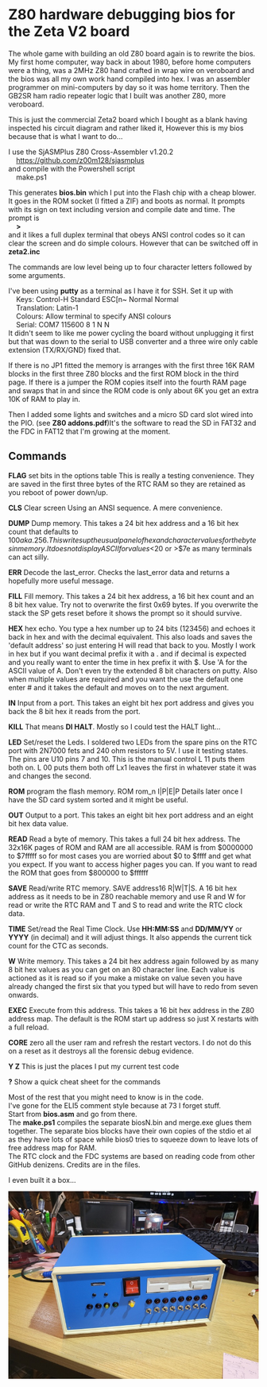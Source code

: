 ﻿# Z80 hardware debugging bios for the Zeta V2 board

The whole game with building an old Z80 board again is to rewrite the bios.
My first home computer, way back in about 1980, before home computers were a
thing, was a 2MHz Z80 hand crafted in wrap wire on veroboard and the bios was
all my own work hand compiled into hex. I was an assembler programmer on
mini-computers by day so it was home territory. Then the GB2SR ham radio
repeater logic that I built was another Z80, more veroboard.

This is just the commercial Zeta2 board which I bought as a blank having
inspected his circuit diagram and rather liked it, However this is my bios
because that is what I want to do...

I use the SjASMPlus Z80 Cross-Assembler v1.20.2  
&nbsp;&nbsp;&nbsp;&nbsp;https://github.com/z00m128/sjasmplus  
and compile with the Powershell script  
&nbsp;&nbsp;&nbsp;&nbsp;make.ps1

This generates **bios.bin** which I put into the Flash chip with a cheap blower.
It goes in the ROM socket (I fitted a ZIF) and boots as normal.
It prompts with its sign on text including version and compile date and time.
The prompt is  
&nbsp;&nbsp;&nbsp;&nbsp;**\>**  
and it likes a full duplex terminal that obeys ANSI control codes so it can
clear the screen and do simple colours. However that can be switched off in
**zeta2.inc**

The commands are low level being up to four character letters followed by some
arguments.

I've been using **putty** as a terminal as I have it for SSH. Set it up with  
&nbsp;&nbsp;&nbsp;&nbsp;Keys: Control-H Standard ESC[n~ Normal Normal  
&nbsp;&nbsp;&nbsp;&nbsp;Translation: Latin-1  
&nbsp;&nbsp;&nbsp;&nbsp;Colours: Allow terminal to specify ANSI colours  
&nbsp;&nbsp;&nbsp;&nbsp;Serial: COM7 115600 8 1 N N  
It didn't seem to like me power cycling the board without unplugging it first
but that was down to the serial to USB converter and a three wire only cable
extension (TX/RX/GND) fixed that.

If there is no JP1 fitted the memory is arranges with the first three 16K RAM
blocks in the first three Z80 blocks and the first ROM block in the third page.
If there is a jumper the ROM copies itself into the fourth RAM page and swaps
that in and since the ROM code is only about 6K you get an extra 10K of RAM to
play in.

Then I added some lights and switches and a micro SD card slot wired into the
PIO. (see **Z80 addons.pdf**)It's the software to read the SD in FAT32 and the
FDC in FAT12 that I'm growing at the moment.

## Commands

**FLAG** set bits in the options table This is really a testing convenience.
They are saved in the first three bytes of the RTC RAM so they are retained as
you reboot of power down/up.

**CLS** Clear screen Using an ANSI sequence. A mere convenience.

**DUMP** Dump memory. This takes a 24 bit hex address and a 16 bit hex count
that defaults to $100 aka .256. This writes up the usual panel of hex and
character values for the bytes in memory. It does not display ASCII for
values<$20 or >$7e as many terminals can act silly.

**ERR** Decode the last_error. Checks the last_error data and returns a
hopefully more useful message.

**FILL** Fill memory. This takes a 24 bit hex address, a 16 bit hex count and
an 8 bit hex value. Try not to overwrite the first 0x69 bytes. If you overwrite
the stack the SP gets reset before it shows the prompt so it should survive.

**HEX** hex echo. You type a hex number up to 24 bits (123456) and echoes it
back in hex and with the decimal equivalent. This also loads and saves the
'default address' so just entering H will read that back to you. Mostly I work
in hex but if you want decimal prefix it with a . and if decimal is expected
and you really want to enter the time in hex prefix it with $. Use 'A for the
ASCII value of A. Don't even try the extended 8 bit characters on putty. Also
when multiple values are required and you want the use the default one enter #
and it takes the default and moves on to the next argument.

**IN** Input from a port. This takes an eight bit hex port address and gives
you back the 8 bit hex it reads from the port.

**KILL** That means **DI HALT**. Mostly so I could test the HALT light...

**LED** Set/reset the Leds. I soldered two LEDs from the spare pins on the RTC
port with 2N7000 fets and 240 ohm resistors to 5V. I use it testing states. The
pins are U10 pins 7 and 10. This is the manual control L 11 puts them both on.
L 00 puts them both off Lx1 leaves the first in whatever state it was and
changes the second.

**ROM** program the flash memory. ROM rom_n I|P|E|P Details later once I have
the SD card system sorted and it might be useful.

**OUT** Output to a port. This takes an eight bit hex port address and an eight
bit hex data value.

**READ** Read a byte of memory. This takes a full 24 bit hex address. The
32x16K pages of ROM and RAM are all accessible. RAM is from $0000000 to $7fffff
so for most cases you are worried about $0 to $ffff and get what you expect. If
you want to access higher pages you can. If you want to read the ROM that goes
from $800000 to $ffffff

**SAVE** Read/write RTC memory. SAVE address16 R|W|T|S. A 16 bit hex address as
it needs to be in Z80 reachable memory and use R and W for read or write the
RTC RAM and T and S to read and write the RTC clock data.

**TIME** Set/read the Real Time Clock. Use **HH:MM:SS** and **DD/MM/YY** or
**YYYY** (in decimal) and it will adjust things. It also appends the current
tick count for the CTC as seconds.

**W** Write memory. This takes a 24 bit hex address again followed by as many
8 bit hex values as you can get on an 80 character line. Each value is actioned
as it is read so if you make a mistake on value seven you have already changed
the first six that you typed but will have to redo from seven onwards.

**EXEC** Execute from this address. This takes a 16 bit hex address in the Z80
address map. The default is the ROM start up address so just X restarts with a
full reload.

**CORE** zero all the user ram and refresh the restart vectors. I do not do
this on a reset as it destroys all the forensic debug evidence.

**Y Z** This is just the places I put my current test code

**?** Show a quick cheat sheet for the commands

Most of the rest that you might need to know is in the code.  
I've gone for the ELI5 comment style because at 73 I forget stuff.  
Start from **bios.asm** and go from there.  
The **make.ps1** compiles the separate biosN.bin and merge.exe glues them
together. The separate bios blocks have their own copies of the stdio et al as
they have lots of space while bios0 tries to squeeze down to leave lots of free
address map for RAM.  
The RTC clock and the FDC systems are based on reading code from other GitHub
denizens. Credits are in the files.

I even built it a box...

![Box](/box.jpg)
